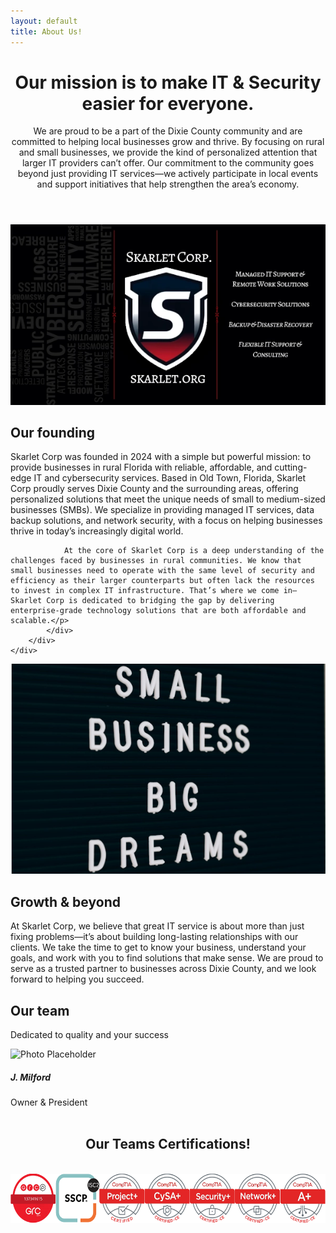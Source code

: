 ```yaml
---
layout: default
title: About Us!
---
```


<!-- Header-->
<header class="py-5">
    <div class="container px-5">
        <div class="row justify-content-center">
            <div class="col-lg-8 col-xxl-6">
                <div class="text-center my-5">
                    <h1 class="fw-bolder mb-3">Our mission is to make IT & Security easier for everyone.</h1>
                    <p class="lead fw-normal text-muted mb-4">We are proud to be a part of the Dixie County community and are committed to helping local businesses grow and thrive. By focusing on rural and small businesses, we provide the kind of personalized attention that larger IT providers can’t offer. Our commitment to the community goes beyond just providing IT services—we actively participate in local events and support initiatives that help strengthen the area’s economy.</p>
                </div>
            </div>
        </div>
    </div>
</header>
<!-- About section one-->
<section class="py-5 bg-light" id="scroll-target">
    <div class="container px-5 my-5">
        <div class="row gx-5 align-items-center">
            <div class="col-lg-6"><img class="img-fluid rounded mb-5 mb-lg-0" src="/img/skarlet_card.webp" alt="Skarlet Corp. About Us" /></div>
            <div class="col-lg-6">
                <h2 class="fw-bolder">Our founding</h2>
                <p class="lead fw-normal text-muted mb-0">Skarlet Corp was founded in 2024 with a simple but powerful mission: to provide businesses in rural Florida with reliable, affordable, and cutting-edge IT and cybersecurity services. Based in Old Town, Florida, Skarlet Corp proudly serves Dixie County and the surrounding areas, offering personalized solutions that meet the unique needs of small to medium-sized businesses (SMBs). We specialize in providing managed IT services, data backup solutions, and network security, with a focus on helping businesses thrive in today’s increasingly digital world.
				
				At the core of Skarlet Corp is a deep understanding of the challenges faced by businesses in rural communities. We know that small businesses need to operate with the same level of security and efficiency as their larger counterparts but often lack the resources to invest in complex IT infrastructure. That’s where we come in—Skarlet Corp is dedicated to bridging the gap by delivering enterprise-grade technology solutions that are both affordable and scalable.</p>
            </div>
        </div>
    </div>
</section>
<!-- About section two-->
<section class="py-5">
    <div class="container px-5 my-5">
        <div class="row gx-5 align-items-center">
            <div class="col-lg-6 order-first order-lg-last"><img class="img-fluid rounded mb-5 mb-lg-0" src="/img/big_dreams.webp" alt="Big Dreams" /></div>
            <div class="col-lg-6">
                <h2 class="fw-bolder">Growth &amp; beyond</h2>
                <p class="lead fw-normal text-muted mb-0">At Skarlet Corp, we believe that great IT service is about more than just fixing problems—it’s about building long-lasting relationships with our clients. We take the time to get to know your business, understand your goals, and work with you to find solutions that make sense. We are proud to serve as a trusted partner to businesses across Dixie County, and we look forward to helping you succeed.</p>
            </div>
        </div>
    </div>
</section>
<!-- Team members section-->
<section class="py-5 bg-light">
    <div class="container px-5 my-5">
        <div class="text-center">
            <h2 class="fw-bolder">Our team</h2>
            <p class="lead fw-normal text-muted mb-5">Dedicated to quality and your success</p>
        </div>
        <div class="row gx-5 row-cols-1 row-cols-sm-2 row-cols-xl-4 justify-content-center">
            <div class="col mb-5 mb-5 mb-xl-0">
                <div class="text-center">
                    <img class="img-fluid rounded-circle mb-4 px-4" src="https://dummyimage.com/150x150/ced4da/6c757d" alt="Photo Placeholder" />
                    <h5 class="fw-bolder">J. Milford</h5>
                    <div class="fst-italic text-muted">Owner &amp; President</div>
                </div>
           </div>
            <!-- <div class="col mb-5 mb-5 mb-xl-0">
                <div class="text-center">
                    <img class="img-fluid rounded-circle mb-4 px-4" src="https://dummyimage.com/150x150/ced4da/6c757d" alt="Photo Placeholder" />
                    <h5 class="fw-bolder">Arden Vasek</h5>
                    <div class="fst-italic text-muted">CFO</div>
                </div>
            </div>
            <div class="col mb-5 mb-5 mb-sm-0">
                <div class="text-center">
                    <img class="img-fluid rounded-circle mb-4 px-4" src="https://dummyimage.com/150x150/ced4da/6c757d" alt="Photo Placeholder" />
                    <h5 class="fw-bolder">Toribio Nerthus</h5>
                    <div class="fst-italic text-muted">Operations Manager</div>
                </div>
            </div>
            <div class="col mb-5">
                <div class="text-center">
                    <img class="img-fluid rounded-circle mb-4 px-4" src="https://dummyimage.com/150x150/ced4da/6c757d" alt="Photo Placeholder" />
                    <h5 class="fw-bolder">Malvina Cilla</h5>
                    <div class="fst-italic text-muted">CTO</div>
                </div>
            </div> -->
        </div>
    </div>
</section>

<!-- Reviews section-->
<section>
<center>
<br>
  <h2>Our Teams Certifications!</h2>
<br>
  <img class="d-block w-10" src="/img/certs.webp" alt="IT and Cyber Security Industry Certified" width="595" height="79">
<br>
<br>
</center>
</section>
